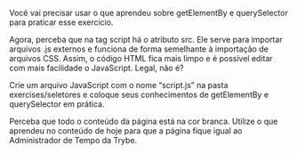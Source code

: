Você vai precisar usar o que aprendeu sobre getElementBy e querySelector para praticar esse exercício.

Agora, perceba que na tag script há o atributo src. Ele serve para importar arquivos .js externos e funciona de forma semelhante à importação de arquivos CSS. Assim, o código HTML fica mais limpo e é possível editar com mais facilidade o JavaScript. Legal, não é?

Crie um arquivo JavaScript com o nome “script.js” na pasta exercises/seletores e coloque seus conhecimentos de getElementBy e querySelector em prática.

Perceba que todo o conteúdo da página está na cor branca. Utilize o que aprendeu no conteúdo de hoje para que a página fique igual ao Administrador de Tempo da Trybe.

